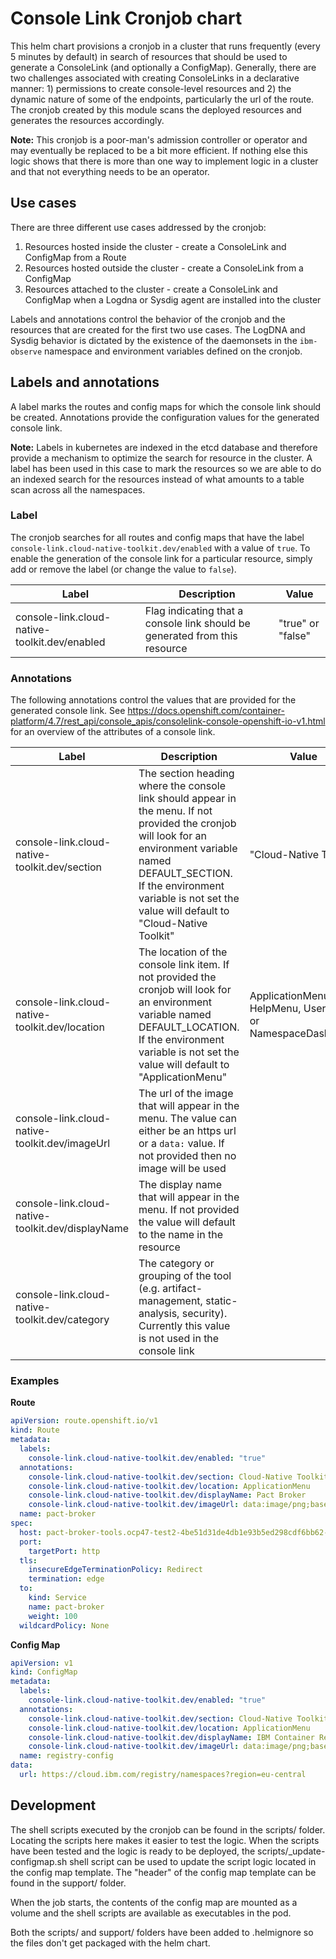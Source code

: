 # Console Link Cronjob chart

This helm chart provisions a cronjob in a cluster that runs frequently (every 5 minutes by default) in search of resources that should be used to generate a ConsoleLink (and optionally a ConfigMap). Generally, there are two challenges associated with creating ConsoleLinks in a declarative manner: 1) permissions to create console-level resources and 2) the dynamic nature of some of the endpoints, particularly the url of the route. The cronjob created by this module scans the deployed resources and generates the resources accordingly.

**Note:** This cronjob is a poor-man's admission controller or operator and may eventually be replaced to be a bit more efficient. If nothing else this logic shows that there is more than one way to implement logic in a cluster and that not everything needs to be an operator.

## Use cases

There are three different use cases addressed by the cronjob:

1. Resources hosted inside the cluster - create a ConsoleLink and ConfigMap from a Route
2. Resources hosted outside the cluster - create a ConsoleLink from a ConfigMap
2. Resources attached to the cluster - create a ConsoleLink and ConfigMap when a Logdna or Sysdig agent are installed into the cluster

Labels and annotations control the behavior of the cronjob and the resources that are created for the first two use cases. The LogDNA and Sysdig behavior is dictated by the existence of the daemonsets in the `ibm-observe` namespace and environment variables defined on the cronjob.

## Labels and annotations

A label marks the routes and config maps for which the console link should be created. Annotations provide the configuration values for the generated console link.

**Note:** Labels in kubernetes are indexed in the etcd database and therefore provide a mechanism to optimize the search for resource in the cluster. A label has been used in this case to mark the resources so we are able to do an indexed search for the resources instead of what amounts to a table scan across all the namespaces.

### Label

The cronjob searches for all routes and config maps that have the label `console-link.cloud-native-toolkit.dev/enabled` with a value of `true`. To enable the generation of the console link for a particular resource, simply add or remove the label (or change the value to `false`).

| Label                                    | Description                                                                | Value             |
|-----------------------------------------------|----------------------------------------------------------------------------|-------------------|
| console-link.cloud-native-toolkit.dev/enabled | Flag indicating that a console link should be generated from this resource | "true" or "false" |

### Annotations

The following annotations control the values that are provided for the generated console link. See https://docs.openshift.com/container-platform/4.7/rest_api/console_apis/consolelink-console-openshift-io-v1.html for an overview of the attributes of a console link.

| Label | Description | Value |
|-------|-------------|-------|
| console-link.cloud-native-toolkit.dev/section     | The section heading where the console link should appear in the menu. If not provided the cronjob will look for an environment variable named DEFAULT_SECTION. If the environment variable is not set the value will default to "Cloud-Native Toolkit" | "Cloud-Native Toolkit" |
| console-link.cloud-native-toolkit.dev/location    | The location of the console link item. If not provided the cronjob will look for an environment variable named DEFAULT_LOCATION. If the environment variable is not set the value will default to "ApplicationMenu" | ApplicationMenu, HelpMenu, UserMenu, or NamespaceDashboard |
| console-link.cloud-native-toolkit.dev/imageUrl    | The url of the image that will appear in the menu. The value can either be an https url or a `data:` value. If not provided then no image will be used |   |
| console-link.cloud-native-toolkit.dev/displayName | The display name that will appear in the menu. If not provided the value will default to the name in the resource |   |
| console-link.cloud-native-toolkit.dev/category    | The category or grouping of the tool (e.g. artifact-management, static-analysis, security). Currently this value is not used in the console link |   |

### Examples

**Route**

```yaml
apiVersion: route.openshift.io/v1
kind: Route
metadata:
  labels:
    console-link.cloud-native-toolkit.dev/enabled: "true"
  annotations:
    console-link.cloud-native-toolkit.dev/section: Cloud-Native Toolkit
    console-link.cloud-native-toolkit.dev/location: ApplicationMenu
    console-link.cloud-native-toolkit.dev/displayName: Pact Broker
    console-link.cloud-native-toolkit.dev/imageUrl: data:image/png;base64,...
  name: pact-broker
spec:
  host: pact-broker-tools.ocp47-test2-4be51d31de4db1e93b5ed298cdf6bb62-0000.us-south.containers.appdomain.cloud
  port:
    targetPort: http
  tls:
    insecureEdgeTerminationPolicy: Redirect
    termination: edge
  to:
    kind: Service
    name: pact-broker
    weight: 100
  wildcardPolicy: None
```

**Config Map**

```yaml
apiVersion: v1
kind: ConfigMap
metadata:
  labels:
    console-link.cloud-native-toolkit.dev/enabled: "true"
  annotations:
    console-link.cloud-native-toolkit.dev/section: Cloud-Native Toolkit
    console-link.cloud-native-toolkit.dev/location: ApplicationMenu
    console-link.cloud-native-toolkit.dev/displayName: IBM Container Registry
    console-link.cloud-native-toolkit.dev/imageUrl: data:image/png;base64,...
  name: registry-config
data:
  url: https://cloud.ibm.com/registry/namespaces?region=eu-central
```

## Development

The shell scripts executed by the cronjob can be found in the scripts/ folder. Locating the scripts here makes it easier to test the logic. When the scripts have been tested and the logic is ready to be deployed, the scripts/_update-configmap.sh shell script can be used to update the script logic located in the config map template. The "header" of the config map template can be found in the support/ folder.

When the job starts, the contents of the config map are mounted as a volume and the shell scripts are available as executables in the pod.

Both the scripts/ and support/ folders have been added to .helmignore so the files don't get packaged with the helm chart.
